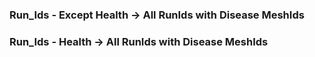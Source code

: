 ### Run_Ids - Except Health -> All RunIds with Disease MeshIds
### Run_Ids - Health -> All RunIds with Disease MeshIds
